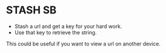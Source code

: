 # STASH SB

- Stash a url and get a key for your hard work.
- Use that key to retrieve the string.

This could be useful if you want to view a url on another device.